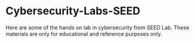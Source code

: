 # Cybersecurity-Labs-SEED
Here are some of the hands on lab in cybersecurity from SEED Lab. 
These materials are only for educational and reference purposes only. 
